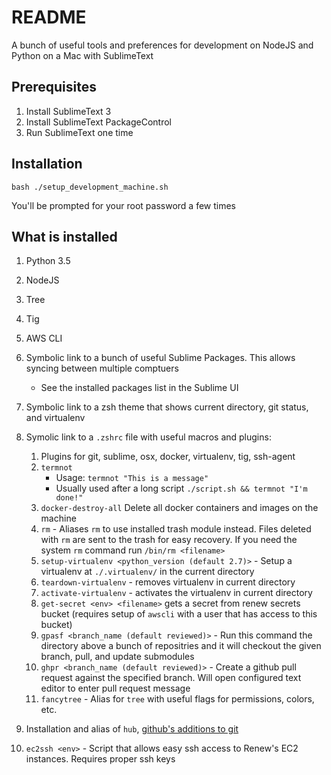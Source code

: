 # README #

A bunch of useful tools and preferences for development on NodeJS and Python on a Mac with
SublimeText

## Prerequisites
1. Install SublimeText 3
2. Install SublimeText PackageControl
3. Run SublimeText one time

## Installation
    bash ./setup_development_machine.sh

You'll be prompted for your root password a few times

## What is installed

1. Python 3.5
2. NodeJS
3. Tree
4. Tig

2. AWS CLI
3. Symbolic link to a bunch of useful Sublime Packages. This allows syncing between multiple comptuers
    - See the installed packages list in the Sublime UI
4. Symbolic link to a zsh theme that shows current directory, git status, and virtualenv
5. Symolic link to a `.zshrc` file with useful macros and plugins:
    1.  Plugins for git, sublime, osx, docker, virtualenv, tig, ssh-agent
    2. `termnot`
        - Usage: `termnot "This is a message"`
        - Usually used after a long script `./script.sh && termnot "I'm done!"`
    3. `docker-destroy-all` Delete all docker containers and images on the machine
    4. `rm` - Aliases `rm` to use installed trash module instead. Files deleted with `rm` are sent to
    the trash for easy recovery. If you need the system `rm` command run `/bin/rm <filename>`
    5. `setup-virtualenv <python_version (default 2.7)>` - Setup a virtualenv at `./.virtualenv/` in
    the current directory
    6. `teardown-virtualenv` - removes virtualenv in current directory
    7. `activate-virtualenv` - activates the virtualenv in current directory
    8. `get-secret <env> <filename>` gets a secret from renew secrets bucket (requires setup
        of `awscli` with a user that has access to this bucket)
    9. `gpasf <branch_name (default reviewed)>` - Run this command the directory above a bunch of
    repositries and it will checkout the given branch, pull, and update submodules
    10. `ghpr <branch_name (default reviewed)>` - Create a github pull request against the
    specified branch. Will open configured text editor to enter pull request message
    11. `fancytree` - Alias for `tree` with useful flags for permissions, colors, etc.

6. Installation and alias of `hub`, [github's additions to git](https://github.com/github/hub)
7. `ec2ssh <env>` - Script that allows easy ssh access to Renew's EC2 instances. Requires proper
    ssh keys